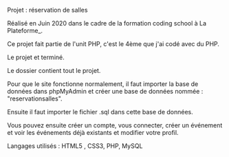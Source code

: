Projet : réservation de salles

Réalisé en Juin 2020 dans le cadre de la formation coding school à La Plateforme_.

Ce projet fait partie de l'unit PHP, c'est le 4ème que j'ai codé avec du PHP.

Le projet et terminé.

Le dossier contient tout le projet.

Pour que le site fonctionne normalement, il faut importer la base de données dans phpMyAdmin et créer une base de données nommée : "reservationsalles".

Ensuite il faut importer le fichier .sql dans cette base de données.

Vous pouvez ensuite créer un compte, vous connecter, créer un événement et voir les événements déjà existants et modifier votre profil.

Langages utilisés : HTML5 , CSS3, PHP, MySQL
